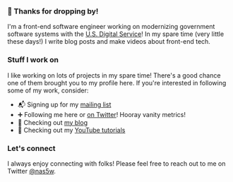 ### 👋 Thanks for dropping by!

I'm a front-end software engineer working on modernizing government software systems with the [U.S. Digital Service](https://usds.gov)! In my spare time (very little these days!) I write blog posts and make videos about front-end tech.

### Stuff I work on

I like working on lots of projects in my spare time! There's a good chance one of them brought you to my profile here. If you're interested in following some of my work, consider:

- 📬 Signing up for my [mailing list](https://typeofnan.dev/subscribe)
- ➕ Following me here or [on Twitter](https://twitter.com/intent/follow?screen_name=nas5w)! Hooray vanity metrics!
- 📝 Checking out [my blog](https://typeofnan.dev)
- 🎥 Checking out my [YouTube tutorials](http://youtube.com/c/devtutsco)

### Let's connect

I always enjoy connecting with folks! Please feel free to reach out to me on Twitter [@nas5w](https://twitter.com/nas5w).
